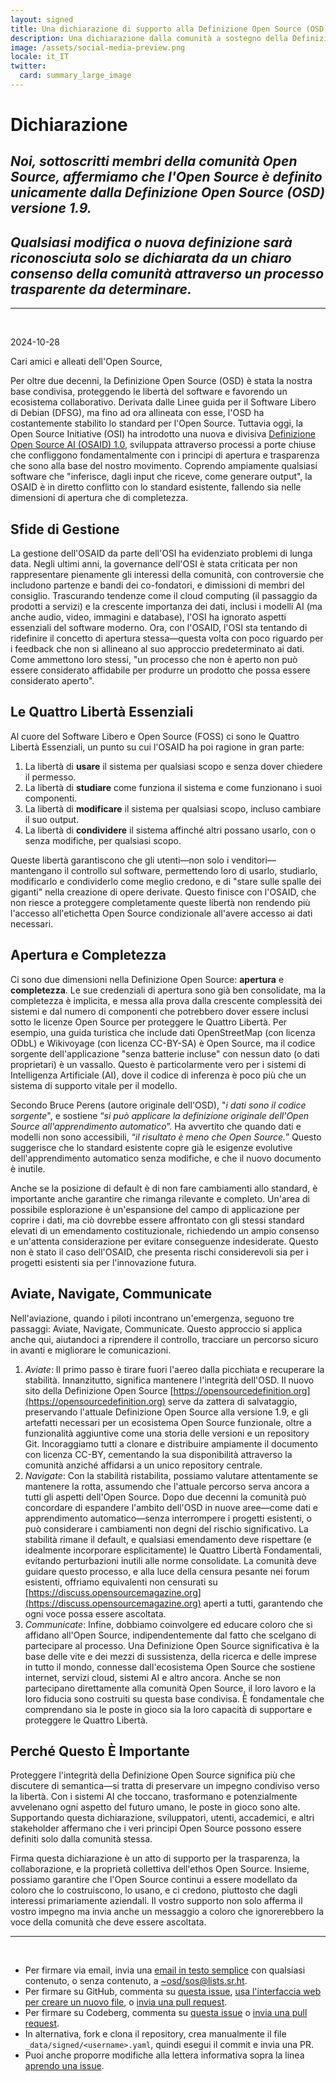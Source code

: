 ```yaml
---
layout: signed
title: Una dichiarazione di supporto alla Definizione Open Source (OSD)
description: Una dichiarazione dalla comunità a sostegno della Definizione Open Source (OSD) versione 1.9
image: /assets/social-media-preview.png
locale: it_IT
twitter:
  card: summary_large_image
---
```


# **Dichiarazione**

## *Noi, sottoscritti membri della comunità Open Source, affermiamo che l'Open Source è definito unicamente dalla Definizione Open Source (OSD) versione 1.9.*

## *Qualsiasi modifica o nuova definizione sarà riconosciuta solo se dichiarata da un chiaro consenso della comunità attraverso un processo trasparente da determinare.*

---
<br>

2024-10-28

Cari amici e alleati dell'Open Source,

Per oltre due decenni, la Definizione Open Source (OSD) è stata la nostra base condivisa, proteggendo le libertà del software e favorendo un ecosistema collaborativo. Derivata dalle Linee guida per il Software Libero di Debian (DFSG), ma fino ad ora allineata con esse, l'OSD ha costantemente stabilito lo standard per l'Open Source. Tuttavia oggi, la Open Source Initiative (OSI) ha introdotto una nuova e divisiva [Definizione Open Source AI (OSAID) 1.0](https://opensource.org/ai/open-source-ai-definition), sviluppata attraverso processi a porte chiuse che confliggono fondamentalmente con i principi di apertura e trasparenza che sono alla base del nostro movimento. Coprendo ampiamente qualsiasi software che "inferisce, dagli input che riceve, come generare output", la OSAID è in diretto conflitto con lo standard esistente, fallendo sia nelle dimensioni di apertura che di completezza.

## Sfide di Gestione

La gestione dell'OSAID da parte dell'OSI ha evidenziato problemi di lunga data. Negli ultimi anni, la governance dell'OSI è stata criticata per non rappresentare pienamente gli interessi della comunità, con controversie che includono partenze e bandi dei co-fondatori, e dimissioni di membri del consiglio. Trascurando tendenze come il cloud computing (il passaggio da prodotti a servizi) e la crescente importanza dei dati, inclusi i modelli AI (ma anche audio, video, immagini e database), l'OSI ha ignorato aspetti essenziali del software moderno. Ora, con l'OSAID, l'OSI sta tentando di ridefinire il concetto di apertura stessa—questa volta con poco riguardo per i feedback che non si allineano al suo approccio predeterminato ai dati. Come ammettono loro stessi, "un processo che non è aperto non può essere considerato affidabile per produrre un prodotto che possa essere considerato aperto".

## Le Quattro Libertà Essenziali

Al cuore del Software Libero e Open Source (FOSS) ci sono le Quattro Libertà Essenziali, un punto su cui l'OSAID ha poi ragione in gran parte:

1.	La libertà di **usare** il sistema per qualsiasi scopo e senza dover chiedere il permesso.
2.	La libertà di **studiare** come funziona il sistema e come funzionano i suoi componenti.
3.	La libertà di **modificare** il sistema per qualsiasi scopo, incluso cambiare il suo output.
4.	La libertà di **condividere** il sistema affinché altri possano usarlo, con o senza modifiche, per qualsiasi scopo.

Queste libertà garantiscono che gli utenti—non solo i venditori—mantengano il controllo sul software, permettendo loro di usarlo, studiarlo, modificarlo e condividerlo come meglio credono, e di "stare sulle spalle dei giganti" nella creazione di opere derivate. Questo finisce con l'OSAID, che non riesce a proteggere completamente queste libertà non rendendo più l'accesso all'etichetta Open Source condizionale all'avere accesso ai dati necessari.

## Apertura e Completezza

Ci sono due dimensioni nella Definizione Open Source: **apertura** e **completezza**. Le sue credenziali di apertura sono già ben consolidate, ma la completezza è implicita, e messa alla prova dalla crescente complessità dei sistemi e dal numero di componenti che potrebbero dover essere inclusi sotto le licenze Open Source per proteggere le Quattro Libertà. Per esempio, una guida turistica che include dati OpenStreetMap (con licenza ODbL) e Wikivoyage (con licenza CC-BY-SA) è Open Source, ma il codice sorgente dell'applicazione "senza batterie incluse" con nessun dato (o dati proprietari) è un vassallo. Questo è particolarmente vero per i sistemi di Intelligenza Artificiale (AI), dove il codice di inferenza è poco più che un sistema di supporto vitale per il modello.

Secondo Bruce Perens (autore originale dell'OSD), "*i dati sono il codice sorgente*", e sostiene “*si può applicare la definizione originale dell'Open Source all'apprendimento automatico*”. Ha avvertito che quando dati e modelli non sono accessibili, “*il risultato è meno che Open Source.*” Questo suggerisce che lo standard esistente copre già le esigenze evolutive dell'apprendimento automatico senza modifiche, e che il nuovo documento è inutile.

Anche se la posizione di default è di non fare cambiamenti allo standard, è importante anche garantire che rimanga rilevante e completo. Un'area di possibile esplorazione è un'espansione del campo di applicazione per coprire i dati, ma ciò dovrebbe essere affrontato con gli stessi standard elevati di un emendamento costituzionale, richiedendo un ampio consenso e un'attenta considerazione per evitare conseguenze indesiderate. Questo non è stato il caso dell'OSAID, che presenta rischi considerevoli sia per i progetti esistenti sia per l'innovazione futura.

## Aviate, Navigate, Communicate

Nell'aviazione, quando i piloti incontrano un'emergenza, seguono tre passaggi: Aviate, Navigate, Communicate. Questo approccio si applica anche qui, aiutandoci a riprendere il controllo, tracciare un percorso sicuro in avanti e migliorare le comunicazioni.

1.	*Aviate*: Il primo passo è tirare fuori l'aereo dalla picchiata e recuperare la stabilità. Innanzitutto, significa mantenere l'integrità dell'OSD. Il nuovo sito della Definizione Open Source [https://opensourcedefinition.org](https://opensourcedefinition.org) serve da zattera di salvataggio, preservando l'attuale Definizione Open Source alla versione 1.9, e gli artefatti necessari per un ecosistema Open Source funzionale, oltre a funzionalità aggiuntive come una storia delle versioni e un repository Git. Incoraggiamo tutti a clonare e distribuire ampiamente il documento con licenza CC-BY, cementando la sua disponibilità attraverso la comunità anziché affidarsi a un unico repository centrale.
2.	*Navigate*: Con la stabilità ristabilita, possiamo valutare attentamente se mantenere la rotta, assumendo che l'attuale percorso serva ancora a tutti gli aspetti dell'Open Source. Dopo due decenni la comunità può concordare di espandere l'ambito dell'OSD in nuove aree—come dati e apprendimento automatico—senza interrompere i progetti esistenti, o può considerare i cambiamenti non degni del rischio significativo. La stabilità rimane il default, e qualsiasi emendamento deve rispettare (e idealmente incorporare esplicitamente) le Quattro Libertà Fondamentali, evitando perturbazioni inutili alle norme consolidate. La comunità deve guidare questo processo, e alla luce della censura pesante nei forum esistenti, offriamo equivalenti non censurati su [https://discuss.opensourcemagazine.org](https://discuss.opensourcemagazine.org) aperti a tutti, garantendo che ogni voce possa essere ascoltata.
3.	*Communicate*: Infine, dobbiamo coinvolgere ed educare coloro che si affidano all'Open Source, indipendentemente dal fatto che scelgano di partecipare al processo. Una Definizione Open Source significativa è la base delle vite e dei mezzi di sussistenza, della ricerca e delle imprese in tutto il mondo, connesse dall'ecosistema Open Source che sostiene internet, servizi cloud, sistemi AI e altro ancora. Anche se non partecipano direttamente alla comunità Open Source, il loro lavoro e la loro fiducia sono costruiti su questa base condivisa. È fondamentale che comprendano sia le poste in gioco sia la loro capacità di supportare e proteggere le Quattro Libertà.

## Perché Questo È Importante

Proteggere l'integrità della Definizione Open Source significa più che discutere di semantica—si tratta di preservare un impegno condiviso verso la libertà. Con i sistemi AI che toccano, trasformano e potenzialmente avvelenano ogni aspetto del futuro umano, le poste in gioco sono alte. Supportando questa dichiarazione, sviluppatori, utenti, accademici, e altri stakeholder affermano che i veri principi Open Source possono essere definiti solo dalla comunità stessa.

Firma questa dichiarazione è un atto di supporto per la trasparenza, la collaborazione, e la proprietà collettiva dell'ethos Open Source. Insieme, possiamo garantire che l'Open Source continui a essere modellato da coloro che lo costruiscono, lo usano, e ci credono, piuttosto che dagli interessi primariamente aziendali. Il vostro supporto non solo afferma il vostro impegno ma invia anche un messaggio a coloro che ignorerebbero la voce della comunità che deve essere ascoltata.

---
<br>

- Per firmare via email, invia una [email in testo semplice](https://useplaintext.email/) con qualsiasi contenuto, o senza contenuto, a [~osd/sos@lists.sr.ht](mailto:~osd/sos@lists.sr.ht).
- Per firmare su GitHub, commenta su [questa issue](https://github.com/OpenSourceDefinition/SaveOpenSource/issues/1), [usa l'interfaccia web per creare un nuovo file](https://github.com/OpenSourceDefinition/SaveOpenSource/new/master/_data/signed), o [invia una pull request](https://github.com/OpenSourceDefinition/SaveOpenSource/pulls).
- Per firmare su Codeberg, commenta su [questa issue](https://codeberg.org/osd/sos/issues/1) o [invia una pull request](https://codeberg.org/osd/sos/pulls).
- In alternativa, fork e clona il repository, crea manualmente il file `_data/signed/<username>.yaml`, quindi esegui il commit e invia una PR.
- Puoi anche proporre modifiche alla lettera informativa sopra la linea [aprendo una issue](https://codeberg.org/osd/sos/issues).